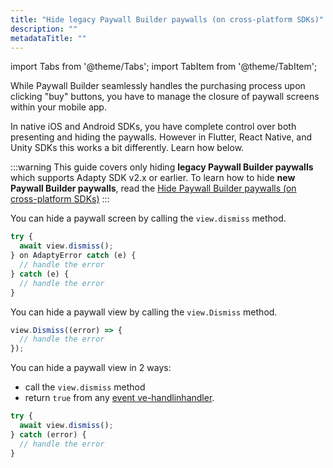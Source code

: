 ```yaml
---
title: "Hide legacy Paywall Builder paywalls (on cross-platform SDKs)"
description: ""
metadataTitle: ""
---
```


import Tabs from '@theme/Tabs'; 
import TabItem from '@theme/TabItem'; 

While Paywall Builder seamlessly handles the purchasing process upon clicking "buy" buttons, you have to manage the closure of paywall screens within your mobile app.

In native iOS and Android SDKs, you have complete control over both presenting and hiding the paywalls. However in Flutter, React Native, and Unity SDKs this works a bit differently. Learn how below.

:::warning
This guide covers only hiding **legacy Paywall Builder paywalls** which supports Adapty SDK v2.x or earlier. To learn how to hide **new Paywall Builder paywalls**, read the [Hide Paywall Builder paywalls (on cross-platform SDKs)](hide-paywall-builder-paywalls)
:::

   <Tabs>  

<TabItem value="Flutter" label="Flutter" default> 

You can hide a paywall screen by calling the `view.dismiss` method.

```typescript title="Flutter"
try {
  await view.dismiss();
} on AdaptyError catch (e) {
  // handle the error
} catch (e) {
  // handle the error
}
```

</TabItem> 

<TabItem value="Unity" label="Unity" default> 

You can hide a paywall view by calling the `view.Dismiss` method.

```typescript title="Flutter"
view.Dismiss((error) => {
  // handle the error
});
```

  </TabItem> 

<TabItem value="RN" label="React Native (TS)" default> 

You can hide a paywall view in 2 ways:

- call the `view.dismiss` method 
- return `true` from any [event ve-handlinhandler](handling-pb-paywall-events).

```typescript title="React Native (TSX)"
try {
  await view.dismiss();
} catch (error) {
  // handle the error
}

```

</TabItem> </Tabs>

